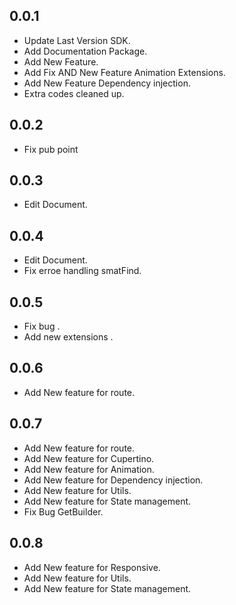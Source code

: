 ## 0.0.1

* Update Last Version SDK.
* Add Documentation Package.
* Add New Feature.
* Add Fix AND New Feature Animation Extensions.
* Add New Feature Dependency injection.
* Extra codes cleaned up.

## 0.0.2

* Fix pub point


## 0.0.3

* Edit Document.

## 0.0.4

* Edit Document.
* Fix erroe handling smatFind.

## 0.0.5

* Fix bug .
* Add new extensions .

## 0.0.6

* Add New feature for route.

## 0.0.7

* Add New feature for route.
* Add New feature for Cupertino.
* Add New feature for Animation.
* Add New feature for Dependency injection.
* Add New feature for Utils.
* Add New feature for State management.     
* Fix Bug GetBuilder.

## 0.0.8

* Add New feature for Responsive.
* Add New feature for Utils.
* Add New feature for State management.